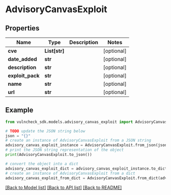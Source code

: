 # AdvisoryCanvasExploit


## Properties

Name | Type | Description | Notes
------------ | ------------- | ------------- | -------------
**cve** | **List[str]** |  | [optional] 
**date_added** | **str** |  | [optional] 
**description** | **str** |  | [optional] 
**exploit_pack** | **str** |  | [optional] 
**name** | **str** |  | [optional] 
**url** | **str** |  | [optional] 

## Example

```python
from vulncheck_sdk.models.advisory_canvas_exploit import AdvisoryCanvasExploit

# TODO update the JSON string below
json = "{}"
# create an instance of AdvisoryCanvasExploit from a JSON string
advisory_canvas_exploit_instance = AdvisoryCanvasExploit.from_json(json)
# print the JSON string representation of the object
print(AdvisoryCanvasExploit.to_json())

# convert the object into a dict
advisory_canvas_exploit_dict = advisory_canvas_exploit_instance.to_dict()
# create an instance of AdvisoryCanvasExploit from a dict
advisory_canvas_exploit_from_dict = AdvisoryCanvasExploit.from_dict(advisory_canvas_exploit_dict)
```
[[Back to Model list]](../README.md#documentation-for-models) [[Back to API list]](../README.md#documentation-for-api-endpoints) [[Back to README]](../README.md)


